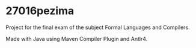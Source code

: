 # 27016pezima
Project for the final exam of the subject Formal Languages and Compilers.

Made with Java using Maven Compiler Plugin and Antlr4.

